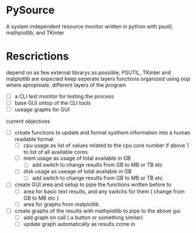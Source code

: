 # PySource
A system independent resource monitor written in python with psutil, mathplotlib, and TKinter

# Rescrictions
depend on as few external librarys as possible, PSUTIL, TKinter and matplotlib are expected
keep seperate layers functions organized using oop where apropreate.
different layers of the program
- [ ] a CLI test monitor for testing the process
- [ ] base GUI ontop of the CLI tools
- [ ] useage graphs for GUI

current objectives
- [ ] create functions to update and format systhem information into a human readable format
  - [ ] cpu usage as list of values related to the cpu core number if above 1 to list of all available cores
  - [ ] mem usage as usage of total available in GB
    - [ ] add switch to change results from GB to MB or TB etc
  - [ ] disk usage as useage of total available in GB
    - [ ] add switch to change results from GB to MB or TB etc
- [ ] create GUI area and setup to pipe the functions written before to
  - [ ] area for basic text results, and any switchs for them ( change from GB to MB etc )
  - [ ] area for graphs from matplotlib
- [ ] create graphs of the results with mathplotlib to pipe to the above gui
  - [ ] add graph on call ( a button or something similar)
  - [ ] update graph automatically as results come in
